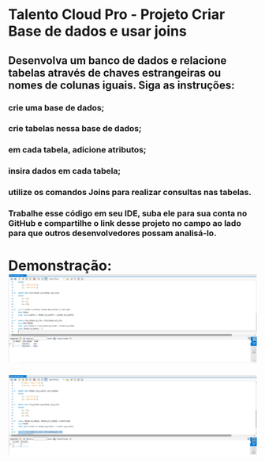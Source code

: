 # Talento Cloud Pro - Projeto Criar Base de dados e usar joins
 ## **Desenvolva um banco de dados e relacione tabelas através de chaves estrangeiras ou nomes de colunas iguais. Siga as instruções:**
 ### **crie uma base de dados;**  
 ### **crie tabelas nessa base de dados;**
 ### **em cada tabela, adicione atributos;**
 ### **insira dados em cada tabela;**
 ### **utilize os comandos Joins para realizar consultas nas tabelas.**


### Trabalhe esse código em seu IDE, suba ele para sua conta no GitHub e compartilhe o link desse projeto no campo ao lado para que outros desenvolvedores possam analisá-lo.

# Demonstração: <img src="./demonstracao-banco-de-dados-loja.png">
<img src="./demonstracao-banco-de-dados-loja 2.png">

